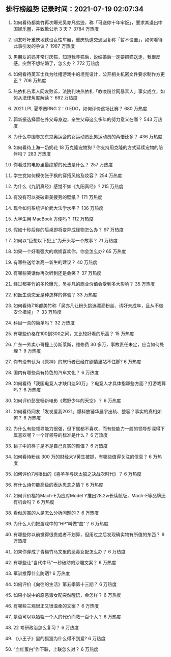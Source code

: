 
## 排行榜趋势 记录时间：2021-07-19 02:07:34
  
  1. 如何看待都美竹再次曝光吴亦凡劣迹，称「可送你十年牢饭」，要求其退出中国娱乐圈，并致歉公示 3 天？ 3784 万热度
    
  2. 网友呼吁重庆地铁设女性车厢，重庆轨道交通回复称「暂不设置」，如何看待此事引发的争议？ 1987 万热度
    
  3. 男朋友的妈非常讨厌猫，知道我养猫后，说结婚后一定要把猫送走，我很反感，突然不想结婚了，怎么办？ 772 万热度
    
  4. 如何看待英军士兵为吐槽游戏中的坦克设计，公开相关机密文件要求制作方更正？ 706 万热度
    
  5. 热依扎告素人网友败诉，法院判决热依扎「教唆粉丝网暴素人」事实成立，如何从法律角度解读？ 692 万热度
    
  6. 2021 LPL 夏季赛RNG 2：0 EDG，如何评价这场比赛？ 680 万热度
    
  7. 郭新振选择留在养父母身边，亲生父母这么多年的努力意义在哪？ 543 万热度
    
  8. 为什么中国参加东京奥运会的女运动员比男运动员的两倍还多？ 436 万热度
    
  9. 如何看待上海一奶奶花 18 万克隆宠物狗？你支持用克隆的方式延续宠物的陪伴吗？ 283 万热度
    
  10. 你看过的电影里最绝望的死法是什么？ 257 万热度
    
  11. 学生党如何模仿张子枫的穿搭风格及妆容？ 254 万热度
    
  12. 为什么《九阴真经》感觉不如《九阳真经》? 215 万热度
    
  13. 有没有可以突破审美疲劳的壁纸？ 171 万热度
    
  14. 现今如何系统评价武大法学水平？ 136 万热度
    
  15. 大学生用 MacBook 方便吗？ 112 万热度
    
  16. 假如十秒后你的后桌即将变异成怪物怎么办？ 97 万热度
    
  17. 如何以“臣想以下犯上”为开头写一个故事？ 71 万热度
    
  18. 如果一个好看强大的病娇喜欢你，你会怎么办? 65 万热度
    
  19. 有哪些送给准高一新生的建议？ 40 万热度
    
  20. 有哪些笑话你再次听到还是会笑？ 37 万热度
    
  21. 经过都美竹的多轮曝光，吴亦凡的商业价值会受到多大影响？ 35 万热度
    
  22. 和医生谈恋爱是种怎样的体验？ 33 万热度
    
  23. 如何看待7.18都美竹称「吴亦凡让粉头挑选漂亮粉丝、诱奸未成年，且从不做安全措施」？ 33 万热度
    
  24. 科目一真的简单吗？ 32 万热度
    
  25. 有哪些价格在100到300之间，又比较好看的乐高？ 15 万热度
    
  26. 广东一外卖小哥撞上劳斯莱斯，维修费 30 多万，事故责任未定，应当如何处理？ 9 万热度
    
  27. 你有没有认为《原神》的旅行者已经在剧情里站不住脚? 6 万热度
    
  28. 国内有哪些具有特色的汽车文化？ 6 万热度
    
  29. 如何看待「我国电竞人才缺口达50万」？电竞人才具体指哪些方面？打游戏算吗？ 6 万热度
    
  30. 如何评价彭昱畅新电影《燃野少年的天空》？ 6 万热度
    
  31. 如何看待网友「发发爱我2021」爆料放锤华晨宇出轨、整容？事实的真相如何？ 6 万热度
    
  32. 为什么有些领导能力很强，但下属都不喜欢，而有些能力一般的领导却深得下属喜欢呢？一个好领导的标准是什么？ 6 万热度
    
  33. 镜子中的样子是不是自己真实的颜值？ 6 万热度
    
  34. 如何看待粉丝 300 万的财经大V黄生被抓，有哪些值得关注的信息？ 6 万热度
    
  35. 如何评价7月播出的《喜羊羊与灰太狼之决战次时代》？ 6 万热度
    
  36. 有什么诗句能高级的表达思念之情？ 6 万热度
    
  37. 如何评价福特Mach-E为应对Model Y推出28.2w长续航版，Mach-E等品牌还有机会吗？ 6 万热度
    
  38. 看似厉害的人是怎么分析问题的？ 6 万热度
    
  39. 为什么人们把游戏中的“HP”叫做“血”？ 6 万热度
    
  40. 有哪些你以前觉得很贵或者不划算，但用过之后发现确实物有所值的东西？ 6 万热度
    
  41. 如果你穿成了青梅竹马文里的恶毒女配怎么办？ 6 万热度
    
  42. 有哪些让“当代牛马”一秒破防的沙雕文案？ 6 万热度
    
  43. 军训推荐什么防晒? 6 万热度
    
  44. 如何评价《向往的生活》第五季第十三期？ 6 万热度
    
  45. 如果小说中的原恶毒女配突然醒悟，会怎样？ 6 万热度
    
  46. 有哪些三观很正又很温柔的文案？ 6 万热度
    
  47. 是否可以以牺牲一个人的代价而救一百个人？ 6 万热度
    
  48. 22 考研政治怎么复习？ 6 万热度
    
  49. 《小王子》里的狐狸为什么得不到爱? 6 万热度
    
  50. “血红蛋白”作下联，上联怎么对？ 6 万热度
    